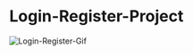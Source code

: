 # Login-Register-Project
![Login-Register-Gif](https://github.com/eliftugull/Login-Register-Project/assets/140808923/76593313-3d7d-43d6-8c26-79e3526e5f06)

